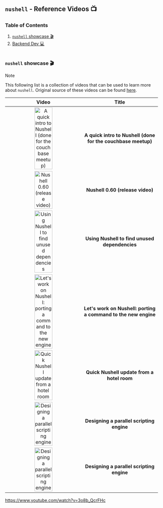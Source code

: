 ## `nushell` - Reference Videos :tv:

### Table of Contents

1. [`nushell` showcase :clapper:](#nushell-showcase-clapper)
1. [Backend Dev :computer:](#backend-dev-computer)

#

### `nushell` showcase :clapper:

> [!NOTE]
> This following list is a collection of videos that can be used to learn more about `nushell`. Original source of these videos can be found [here](https://github.com/nushell/showcase/tree/main/media).


| Video | Title |
| :----: | :---: |
| <a href="https://www.youtube.com/watch?v=bMpYyqWCzZk"><img alt="A quick intro to Nushell (done for the couchbase meetup)" src="https://img.youtube.com/vi/bMpYyqWCzZk/0.jpg" width="50%" ></a> | **A quick intro to Nushell (done for the couchbase meetup)** |
| <a href="https://www.youtube.com/watch?v=-lWL7Nc-OX4"><img alt="Nushell 0.60 (release video)" src="https://img.youtube.com/vi/-lWL7Nc-OX4/0.jpg" width="50%" ></a> | **Nushell 0.60 (release video)** |
| <a href="https://www.youtube.com/watch?v=uCkJC5eSvKw"><img alt="Using Nushell to find unused dependencies" src="https://img.youtube.com/vi/uCkJC5eSvKw/0.jpg" width="50%" ></a> | **Using Nushell to find unused dependencies** |
| <a href="https://www.youtube.com/watch?v=1GntvzBTEbY"><img alt="Let's work on Nushell: porting a command to the new engine" src="https://img.youtube.com/vi/1GntvzBTEbY/0.jpg" width="50%" ></a> | **Let's work on Nushell: porting a command to the new engine** |
| <a href="https://www.youtube.com/watch?v=E5RS9qe2Ow8"><img alt="Quick Nushell update from a hotel room" src="https://img.youtube.com/vi/E5RS9qe2Ow8/0.jpg" width="50%" ></a> | **Quick Nushell update from a hotel room** |
| <a href="https://www.youtube.com/watch?v=3o8b_QcrFHc"><img alt="Designing a parallel scripting engine" src="https://img.youtube.com/vi/3o8b_QcrFHc/0.jpg" width="50%" ></a> | **Designing a parallel scripting engine** |
| <a href="https://www.youtube.com/watch?v=3o8b_QcrFHc"><img alt="Designing a parallel scripting engine" src="https://img.youtube.com/vi/3o8b_QcrFHc/0.jpg" width="50%" ></a> | **Designing a parallel scripting engine** |

https://www.youtube.com/watch?v=3o8b_QcrFHc
